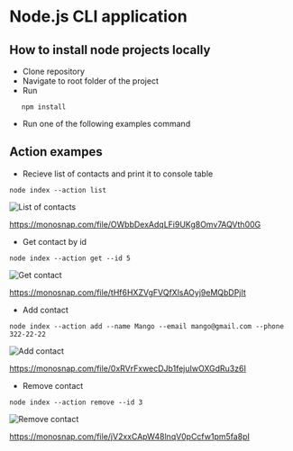 # Node.js CLI application

## How to install node projects locally

-   Clone repository
-   Navigate to root folder of the project
-   Run

```git
   npm install
```

-   Run one of the following examples command

## Action exampes

-   Recieve list of contacts and print it to console table

```cli
node index --action list
```

![List of contacts](https://monosnap.com/file/OWbbDexAdqLFi9UKg8Omv7AQVth00G)

https://monosnap.com/file/OWbbDexAdqLFi9UKg8Omv7AQVth00G

-   Get contact by id

```cli
node index --action get --id 5
```

![Get contact](https://monosnap.com/file/tHf6HXZVgFVQfXlsAOyj9eMQbDPjIt)

https://monosnap.com/file/tHf6HXZVgFVQfXlsAOyj9eMQbDPjIt

-   Add contact

```cli
node index --action add --name Mango --email mango@gmail.com --phone 322-22-22
```

![Add contact](https://monosnap.com/file/0xRVrFxwecDJb1fejuIwOXGdRu3z6I)

https://monosnap.com/file/0xRVrFxwecDJb1fejuIwOXGdRu3z6I

-   Remove contact

```cli
node index --action remove --id 3
```

![Remove contact](https://monosnap.com/file/jV2xxCApW48lnqV0pCcfw1pm5fa8pI)

https://monosnap.com/file/jV2xxCApW48lnqV0pCcfw1pm5fa8pI
